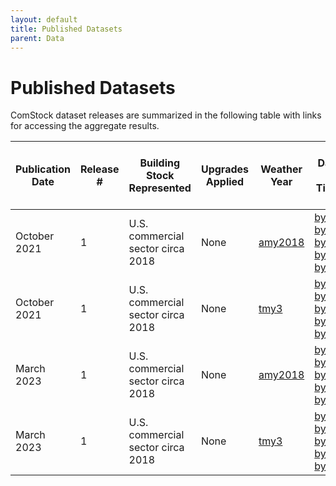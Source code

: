 ```yaml
---
layout: default
title: Published Datasets
parent: Data
---
```


# Published Datasets
ComStock dataset releases are summarized in the following table with links for accessing the aggregate results.

| **Publication Date** | **Release #** | **Building Stock Represented** | **Upgrades Applied** | **Weather Year** | **Data Viewer Links - Annual and Timeseries Energy** | **Data Table with Characteristics and Annual Energy Use** | **OEDI Data and Dictionaries** |
|--------|--------|--------|--------|--------|--------|--------|--------|
| October 2021 | 1 | U.S. commercial sector circa 2018 | None | [amy2018](https://data.openei.org/s3_viewer?bucket=oedi-data-lake&prefix=nrel-pds-building-stock%2Fend-use-load-profiles-for-us-building-stock%2F2021%2Fcomstock_amy2018_release_1%2Fweather%2F) | [by_state](https://comstock.nrel.gov/dataviewer?datasetName=vizstock_comstock_amy2018_release_1_by_state_vu), [by_puma_northeast](https://comstock.nrel.gov/dataviewer?datasetName=vizstock_comstock_amy2018_release_1_by_puma_northeast_vu), [by_puma_midwest](https://comstock.nrel.gov/dataviewer?datasetName=vizstock_comstock_amy2018_release_1_by_puma_midwest_vu), [by_puma_south](https://comstock.nrel.gov/dataviewer?datasetName=vizstock_comstock_amy2018_release_1_by_puma_south_vu), [by_puma_west](https://comstock.nrel.gov/dataviewer?datasetName=vizstock_comstock_amy2018_release_1_by_puma_west_vu) | [metadata](https://data.openei.org/s3_viewer?bucket=oedi-data-lake&prefix=nrel-pds-building-stock%2Fend-use-load-profiles-for-us-building-stock%2F2021%2Fcomstock_amy2018_release_1%2Ftimeseries_aggregates_metadata%2F) | [suppl_data_dict](https://data.openei.org/s3_viewer?bucket=oedi-data-lake&prefix=nrel-pds-building-stock%2Fend-use-load-profiles-for-us-building-stock%2F2021%2Fcomstock_amy2018_release_1%2F)
| October 2021 | 1 | U.S. commercial sector circa 2018 | None | [tmy3](https://data.openei.org/s3_viewer?bucket=oedi-data-lake&prefix=nrel-pds-building-stock%2Fend-use-load-profiles-for-us-building-stock%2F2021%2Fcomstock_tmy3_release_1%2Fweather%2F) | [by_state](https://comstock.nrel.gov/dataviewer?datasetName=vizstock_comstock_amy2018_release_1_by_state_vu), [by_puma_northeast](https://comstock.nrel.gov/dataviewer?datasetName=vizstock_comstock_tmy3_release_1_by_puma_northeast_vu), [by_puma_midwest](https://comstock.nrel.gov/dataviewer?datasetName=vizstock_comstock_tmy3_release_1_by_puma_midwest_vu), [by_puma_south](https://comstock.nrel.gov/dataviewer?datasetName=vizstock_comstock_tmy3_release_1_by_puma_south_vu), [by_puma_west](https://comstock.nrel.gov/dataviewer?datasetName=vizstock_comstock_tmy3_release_1_by_puma_west_vu) | [metadata](https://data.openei.org/s3_viewer?bucket=oedi-data-lake&prefix=nrel-pds-building-stock%2Fend-use-load-profiles-for-us-building-stock%2F2021%2Fcomstock_tmy3_release_1%2Ftimeseries_aggregates_metadata%2F) | [suppl_data_dict](https://data.openei.org/s3_viewer?bucket=oedi-data-lake&prefix=nrel-pds-building-stock%2Fend-use-load-profiles-for-us-building-stock%2F2021%2Fcomstock_tmy3_release_1%2F) |
| March 2023 | 1 | U.S. commercial sector circa 2018 | None | [amy2018](https://data.openei.org/s3_viewer?bucket=oedi-data-lake&prefix=nrel-pds-building-stock%2Fend-use-load-profiles-for-us-building-stock%2F2023%2Fcomstock_amy2018_release_1%2Fweather%2F) | [by_state](), [by_puma_northeast](), [by_puma_midwest](), [by_puma_south](), [by_puma_west]() | [metadata]() | [suppl_data_dict]() |
| March 2023 | 1 | U.S. commercial sector circa 2018 | None | [tmy3](https://data.openei.org/s3_viewer?bucket=oedi-data-lake&prefix=nrel-pds-building-stock%2Fend-use-load-profiles-for-us-building-stock%2F2023%2Fcomstock_tmy3_release_1%2Fweather%2F) | [by_state](), [by_puma_northeast](), [by_puma_midwest](), [by_puma_south](), [by_puma_west]() | [metadata]() | [suppl_data_dict]() |

